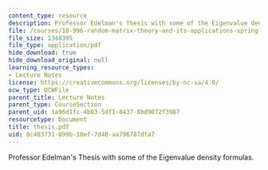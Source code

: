 ```yaml
---
content_type: resource
description: Professor Edelman's Thesis with some of the Eigenvalue density formulas.
file: /courses/18-996-random-matrix-theory-and-its-applications-spring-2004/0c403731899b10ef7d40aa796787dfa7_thesis.pdf
file_size: 1348395
file_type: application/pdf
hide_download: true
hide_download_original: null
learning_resource_types:
- Lecture Notes
license: https://creativecommons.org/licenses/by-nc-sa/4.0/
ocw_type: OCWFile
parent_title: Lecture Notes
parent_type: CourseSection
parent_uid: 1a96d1fc-4b83-5df1-8437-8bd9072f3987
resourcetype: Document
title: thesis.pdf
uid: 0c403731-899b-10ef-7d40-aa796787dfa7
---
```

Professor Edelman's Thesis with some of the Eigenvalue density formulas.